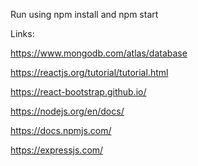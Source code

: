 Run using npm install and npm start


Links:

https://www.mongodb.com/atlas/database

https://reactjs.org/tutorial/tutorial.html

https://react-bootstrap.github.io/

https://nodejs.org/en/docs/

https://docs.npmjs.com/

https://expressjs.com/

